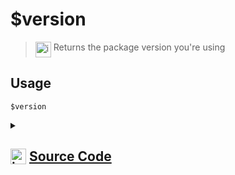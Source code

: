 # $version
> <img align="top" src="https://upload.wikimedia.org/wikipedia/commons/thumb/e/e4/Infobox_info_icon.svg/160px-Infobox_info_icon.svg.png?20150409153300" alt="image" width="25" height="auto"> Returns the package version you're using
## Usage
```
$version
```
<details>
<summary>
    
## <img align="top" src="https://cdn4.iconfinder.com/data/icons/iconsimple-logotypes/512/github-512.png" alt="image" width="25" height="auto">  [Source Code](https://github.com/tryforge/ForgeScript-V2/blob/main/src/native/version.ts)
    
</summary>
    
```ts
import { NativeFunction, Return } from "../structures"

export default new NativeFunction({
    name: "$version",
    version: "1.0.0",
    description: "Returns the package version you're using",
    unwrap: false,
    execute(ctx) {
        return Return.success(require("../../package.json").version)
    },
})

```
    
</details>